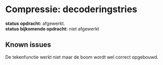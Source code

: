 # Compressie: decoderingstries

**status opdracht:** afgewerkt.   
**status bijkomende opdracht:** niet afgewerkt

## Known issues
De tekenfunctie werkt niet maar de boom wordt wel correct opgebouwd.
